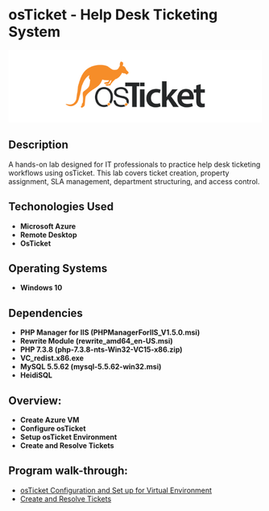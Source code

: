 <h1>osTicket - Help Desk Ticketing System</h1>

![](https://github.com/rbrianshutt/osticket/blob/main/osticket-logo.png)


<h2>Description</h2>
A hands-on lab designed for IT professionals to practice help desk ticketing workflows using osTicket. This lab covers ticket creation, property assignment, SLA management, department structuring, and access control.
<br />

<h2>Techonologies Used</h2>

- <b>Microsoft Azure</b> 
- <b>Remote Desktop</b>
- <b>OsTicket</b>

<h2>Operating Systems</h2>

- <b>Windows 10 </b> 

<h2>Dependencies</h2>

- <b>PHP Manager for IIS (PHPManagerForIIS_V1.5.0.msi)</b> 
- <b>Rewrite Module (rewrite_amd64_en-US.msi)</b>
- <b>PHP 7.3.8 (php-7.3.8-nts-Win32-VC15-x86.zip)</b> 
- <b>VC_redist.x86.exe</b>
- <b>MySQL 5.5.62 (mysql-5.5.62-win32.msi)</b> 
- <b>HeidiSQL</b>

<h2>Overview:</h2>

- <b>Create Azure VM</b> 
- <b>Configure osTicket</b>
- <b>Setup osTicket Environment</b>
- <b>Create and Resolve Tickets</b>

<h2>Program walk-through:</h2>

- [osTicket Configuration and Set up for Virtual Environment](https://github.com/rbrianshutt/osticket_configuration)
- [Create and Resolve Tickets](https://github.com/rbrianshutt/osticket_tickets/blob/main/README.md)







